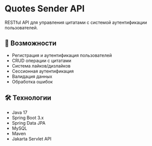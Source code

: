 # Quotes Sender API

RESTful API для управления цитатами с системой аутентификации пользователей.

## 🚀 Возможности

- Регистрация и аутентификация пользователей
- CRUD операции с цитатами
- Система лайков/дизлайков
- Сессионная аутентификация
- Валидация данных
- Обработка ошибок

## 🛠 Технологии

- Java 17
- Spring Boot 3.x
- Spring Data JPA
- MySQL
- Maven
- Jakarta Servlet API
